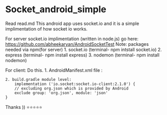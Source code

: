 # Socket_android_simple
Read read.md
This android app uses socket.io and it is a simple implimentation of how socket io works.

For server socket.io implimentation (written in node.js) go here: https://github.com/abheekaryan/AndroidSocketTest
Note: packages needed via npm(for server)
     1. socket.io (terminal- npm intstall socket.io)
     2. express (terminal- npm install express)
     3. nodemon (terminal- npm install nodemon)

For client:
Do this.
    1. AndroidManifest.xml file : <uses-permission android:name="android.permission.INTERNET" /> 
      
    2. build.gradle module level: 
        implementation ('io.socket:socket.io-client:2.1.0') {
        // excluding org.json which is provided by Android
        exclude group: 'org.json', module: 'json'
    }

Thanks )) ⭐⭐⭐⭐⭐
